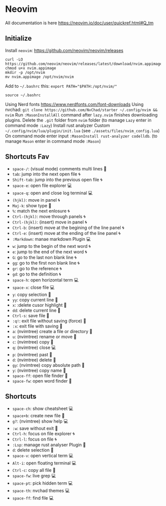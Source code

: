# Neovim
All documentation is here <https://neovim.io/doc/user/quickref.html#Q_tm>

## Initialize
Install `neovim`: <https://github.com/neovim/neovim/releases>
```
curl -LO https://github.com/neovim/neovim/releases/latest/download/nvim.appimage
chmod u+x nvim.appimage
mkdir -p /opt/nvim
mv nvim.appimage /opt/nvim/nvim
```
Add to `~/.bashrc` this: `export PATH="$PATH:/opt/nvim/"`
```
source ~/.bashrc
```
Using Nerd fonts <https://www.nerdfonts.com/font-downloads>
Using nvchad: `git clone https://github.com/NvChad/starter ~/.config/nvim && nvim`
Run `:MasonInstallAll` command after `lazy.nvim` finishes downloading plugins.
Delete the `.git` folder from `nvim` folder
(to manage `Lazy` enter in command mode `:Lazy`)
Install rust analyzer
Custom `~/.config/nvim/lua/plugin/init.lua`
(see `./assets/files/nvim_config.lua`)
On command mode enter input `:MasonInstall rust-analyzer codelldb`.
(to manage `Mason` enter in command mode `:Mason`)

## Shortcuts Fav 
* `space-/`: (visual mode) comments multi lines :wrench:
* `tab`: jump into the next open file :cyclone:
* `Shift-tab`: jump into the previous open file :cyclone:
* `space-e`: open file explorer :computer:
* `space-q`: open and close log terminal :computer:
* `(hjkl)`: move in panel :cyclone:
* `Maj-k`: show type :wrench:
* `%`: match the next enlosure :cyclone:
* `Ctrl-(hjkl)`: move through panels :cyclone:
* `Ctrl-(hjkl)`: (insert) move in panel :cyclone:
* `Ctrl-b`: (insert) move at the begining of the line panel :cyclone:
* `Ctrl-e`: (insert) move at the ending of the line panel :cyclone:
* `:Markdown`: manae markdown Plugin :computer:
* `w`: jump to the begin of the next word :cyclone:
* `e`: jump to the end of the next word :cyclone:
* `G`: go to the last non blank line :cyclone:
* `gg`: go to the first non blank line :cyclone:
* `gr`: go to the reference :cyclone:
* `gd`: go to the definition :cyclone:
* `space-h`: open horizontal term :computer:
* `space-x`: close file :computer:
* `y`: copy selection :wrench:
* `yy`: copy current line :wrench:
* `x`: :delete cusor highlight :wrench:
* `dd`: delete current line :wrench:
* `Ctrl-s`: save file :wrench:
* `:q!`: exit file without saving (force) :wrench:
* `:x`: exit file with saving :wrench:
* `a`: (nvimtree) create a file or directory :wrench:
* `u`: (nvimtree) rename or move :wrench:
* `c`: (nvimtree) copy :wrench:
* `q`: (nvimtree) close :computer:
* `p`: (nvimtree) past :wrench:
* `d`: (nvimtree) delete :wrench:
* `gy`: (nvimtree) copy absolute path :wrench:
* `y`: (nvimtree) copy name :wrench:
* `space-ff`: open file finder :wrench:
* `space-fw`: open word finder :wrench:

## Shortcuts 
* `space-ch`: show cheatsheet :computer:
* `space+b`: create new file :wrench:
* `g?`: (nvimtree) show help :computer:
* `:w`: save without exit :wrench:
* `Ctrl-h`: focus on file explorer :cyclone:
* `Ctrl-l`: focus on file :cyclone:
* `:Lsp`: manage rust analyser Plugin :wrench:
* `d`: delete selection :wrench:
* `space-v`: open vertical term :computer:
* `Alt-i`: open floating terminal :computer:
* `Ctrl-c`: copy all file :wrench:
* `space-fw`: live grep :computer:
* `space-pt`: pick hidden term :computer:
* `space-th`: nvchad themes :computer:
* `space-ff`: find file :computer:
